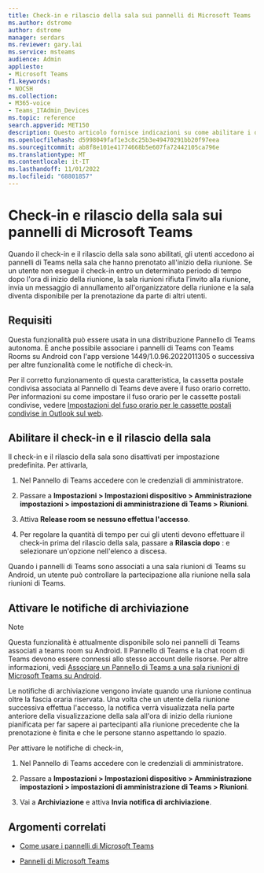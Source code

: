 ```yaml
---
title: Check-in e rilascio della sala sui pannelli di Microsoft Teams
ms.author: dstrome
author: dstrome
manager: serdars
ms.reviewer: gary.lai
ms.service: msteams
audience: Admin
appliesto:
- Microsoft Teams
f1.keywords:
- NOCSH
ms.collection:
- M365-voice
- Teams_ITAdmin_Devices
ms.topic: reference
search.appverid: MET150
description: Questo articolo fornisce indicazioni su come abilitare i dispositivi dei pannelli teams per il check-in e il rilascio delle sale.
ms.openlocfilehash: d5998049faf1e3c8c25b3e49470291bb20f97eea
ms.sourcegitcommit: ab8f8e101e41774668b5e607fa72442105ca796e
ms.translationtype: MT
ms.contentlocale: it-IT
ms.lasthandoff: 11/01/2022
ms.locfileid: "68801857"
---
```

# <a name="check-in-and-room-release-on-microsoft-teams-panels"></a>Check-in e rilascio della sala sui pannelli di Microsoft Teams

Quando il check-in e il rilascio della sala sono abilitati, gli utenti accedono ai pannelli di Teams nella sala che hanno prenotato all'inizio della riunione. Se un utente non esegue il check-in entro un determinato periodo di tempo dopo l'ora di inizio della riunione, la sala riunioni rifiuta l'invito alla riunione, invia un messaggio di annullamento all'organizzatore della riunione e la sala diventa disponibile per la prenotazione da parte di altri utenti.  

## <a name="requirements"></a>Requisiti 

Questa funzionalità può essere usata in una distribuzione Pannello di Teams autonoma. È anche possibile associare i pannelli di Teams con Teams Rooms su Android con l'app versione 1449/1.0.96.2022011305 o successiva per altre funzionalità come le notifiche di check-in.

Per il corretto funzionamento di questa caratteristica, la cassetta postale condivisa associata al Pannello di Teams deve avere il fuso orario corretto. Per informazioni su come impostare il fuso orario per le cassette postali condivise, vedere [Impostazioni del fuso orario per le cassette postali condivise in Outlook sul web](/exchange/troubleshoot/outlook-on-the-web-issues/shared-mailboxes-time-zone-setting).

## <a name="enable-check-in-and-room-release"></a>Abilitare il check-in e il rilascio della sala 

Il check-in e il rilascio della sala sono disattivati per impostazione predefinita. Per attivarla,  

1. Nel Pannello di Teams accedere con le credenziali di amministratore.  

2. Passare a **Impostazioni > Impostazioni dispositivo > Amministrazione impostazioni > impostazioni di amministrazione di Teams > Riunioni**.

3. Attiva **Release room se nessuno effettua l'accesso**.

4. Per regolare la quantità di tempo per cui gli utenti devono effettuare il check-in prima del rilascio della sala, passare a **Rilascia dopo** : e selezionare un'opzione nell'elenco a discesa.  

Quando i pannelli di Teams sono associati a una sala riunioni di Teams su Android, un utente può controllare la partecipazione alla riunione nella sala riunioni di Teams.  

## <a name="turn-on-check-in-notifications"></a>Attivare le notifiche di archiviazione

> [!NOTE]
> Questa funzionalità è attualmente disponibile solo nei pannelli di Teams associati a teams room su Android. Il Pannello di Teams e la chat room di Teams devono essere connessi allo stesso account delle risorse. Per altre informazioni, vedi [Associare un Pannello di Teams a una sala riunioni di Microsoft Teams su Android](use-teams-panels.md#pair-a-teams-panel-with-a-microsoft-teams-room-on-android).  

Le notifiche di archiviazione vengono inviate quando una riunione continua oltre la fascia oraria riservata. Una volta che un utente della riunione successiva effettua l'accesso, la notifica verrà visualizzata nella parte anteriore della visualizzazione della sala all'ora di inizio della riunione pianificata per far sapere ai partecipanti alla riunione precedente che la prenotazione è finita e che le persone stanno aspettando lo spazio.  

Per attivare le notifiche di check-in,  

1. Nel Pannello di Teams accedere con le credenziali di amministratore. 

2. Passare a **Impostazioni > Impostazioni dispositivo > Amministrazione impostazioni > impostazioni di amministrazione di Teams > Riunioni**.

3. Vai a **Archiviazione** e attiva **Invia notifica di archiviazione**.

## <a name="related-topics"></a>Argomenti correlati

- [Come usare i pannelli di Microsoft Teams](use-teams-panels.md)

- [Pannelli di Microsoft Teams](teams-panels.md)
